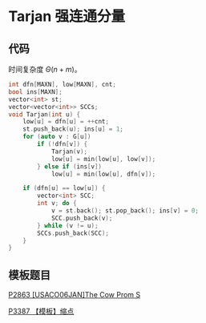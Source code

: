 # Tarjan 强连通分量

## 代码

时间复杂度 $\Theta(n + m)$。

```cpp
int dfn[MAXN], low[MAXN], cnt;
bool ins[MAXN];
vector<int> st;
vector<vector<int>> SCCs;
void Tarjan(int u) {
    low[u] = dfn[u] = ++cnt;
    st.push_back(u); ins[u] = 1;
    for (auto v : G[u])
        if (!dfn[v]) {
            Tarjan(v);
            low[u] = min(low[u], low[v]);
        } else if (ins[v])
            low[u] = min(low[u], dfn[v]);

    if (dfn[u] == low[u]) {
        vector<int> SCC;
        int v; do {
            v = st.back(); st.pop_back(); ins[v] = 0;
            SCC.push_back(v);
        } while (v != u);
        SCCs.push_back(SCC);
    }
}
```

## 模板题目

[P2863 [USACO06JAN]The Cow Prom S](https://www.luogu.com.cn/problem/P2863)

[P3387 【模板】缩点](https://www.luogu.com.cn/problem/P3387)